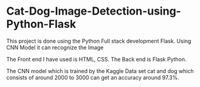 # Cat-Dog-Image-Detection-using-Python-Flask
This project is done using the Python Full stack development Flask. Using CNN Model it can recognize the Image

The Front end I have used is HTML, CSS.
The Back end is Flask Python.

The CNN model which is trained by the Kaggle Data set cat and dog which consists of around 2000 to 3000 can get 
an accuracy around 97.3%.

